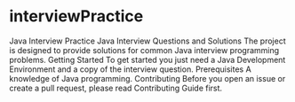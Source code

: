 # interviewPractice
Java Interview Practice
Java Interview Questions and Solutions
The project is designed to provide solutions for common Java interview programming problems.
Getting Started
To get started you just need a Java Development Environment and a copy of the interview question.
Prerequisites
A knowledge of Java programming. 
Contributing
Before you open an issue or create a pull request, please read Contributing Guide first.
